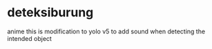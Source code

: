 # deteksiburung
anime
this is modification to yolo v5 to add sound when detecting the intended object
